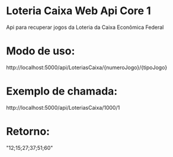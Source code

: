 # Loteria Caixa Web Api Core 1

Api para recuperar jogos da Loteria da Caixa Econômica Federal

# Modo de uso:

http://localhost:5000/api/LoteriasCaixa/{numeroJogo}/{tipoJogo}

# Exemplo de chamada:

http://localhost:5000/api/LoteriasCaixa/1000/1

# Retorno:

"12;15;27;37;51;60"

